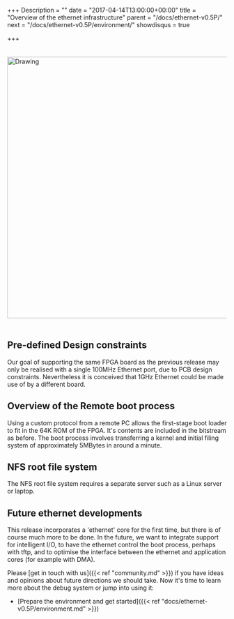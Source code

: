 +++
Description = ""
date = "2017-04-14T13:00:00+00:00"
title = "Overview of the ethernet infrastructure"
parent = "/docs/ethernet-v0.5P/"
next = "/docs/ethernet-v0.5P/environment/"
showdisqus = true

+++

<a name="figure-overview"></a>
<img src="../figures/lowRISC_tag.png" alt="Drawing" style="width: 600px; padding: 20px 0px;"/>

## Pre-defined Design constraints

Our goal of supporting the same FPGA board as the previous release
may only be realised with a single 100MHz Ethernet port, due to PCB design constraints.
Nevertheless it is conceived that 1GHz Ethernet could be made use of by a different board.

## Overview of the Remote boot process

Using a custom protocol from a remote PC allows the first-stage boot loader to fit in the 64K ROM
of the FPGA. It's contents are included in the bitstream as before. The boot process involves
transferring a kernel and initial filing system of approximately 5MBytes in around a minute.

## NFS root file system

The NFS root file system requires a separate server such as a Linux server or laptop.

## Future ethernet developments

This release incorporates a 'ethernet' core for the first time, but there is of
course much more to be done. In the future, we want to integrate support for intelligent
I/O, to have the ethernet control the boot process, perhaps with tftp, and to optimise
the interface between the ethernet and application cores (for example with DMA).

Please [get in touch with us]({{< ref "community.md" >}}) if you have ideas 
and opinions about future directions we should take. Now
it's time to learn more about the debug system or jump into using it:

 * [Prepare the environment and get started]({{< ref "docs/ethernet-v0.5P/environment.md" >}})
